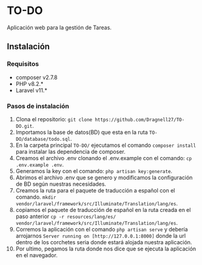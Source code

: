 # TO-DO
Aplicación web para la gestión de Tareas.

## Instalación

### Requisitos
- composer v2.7.8
- PHP v8.2.*
- Laravel v11.*

### Pasos de instalación
1. Clona el repositorio: `git clone https://github.com/Dragnell27/TO-DO.git`.
2. Importamos la base de datos(BD) que esta en la ruta `TO-DO/database/todo.sql`.
3. En la carpeta principal `TO-DO/` ejecutamos el comando `composer install` para instalar las dependencia de composer.
4. Creamos el archivo .env clonando el .env.example con el comando: `cp .env.example .env`.
5. Generamos la key con el comando: `php artisan key:generate`.
6. Abrimos el archivo .env que se genero y modificamos la configuración de BD según nuestras necesidades.
7. Creamos la ruta para el paquete de traducción a español con el comando. `mkdir vendor/laravel/framework/src/Illuminate/Translation/lang/es`.
8. copiamos el paquete de traducción de español en la ruta creada en el paso anterior `cp -r resources/lang/es/ vendor/laravel/framework/src/Illuminate/Translation/lang/es`.
9. Corremos la aplicación con el comando `php artisan serve` y debería arrojarnos `Server running on [http://127.0.0.1:8000]` donde la url dentro de los corchetes seria donde estará alojada nuestra aplicación.
10. Por ultimo, pegamos la ruta donde nos dice que se ejecuta la aplicación en el navegador.


